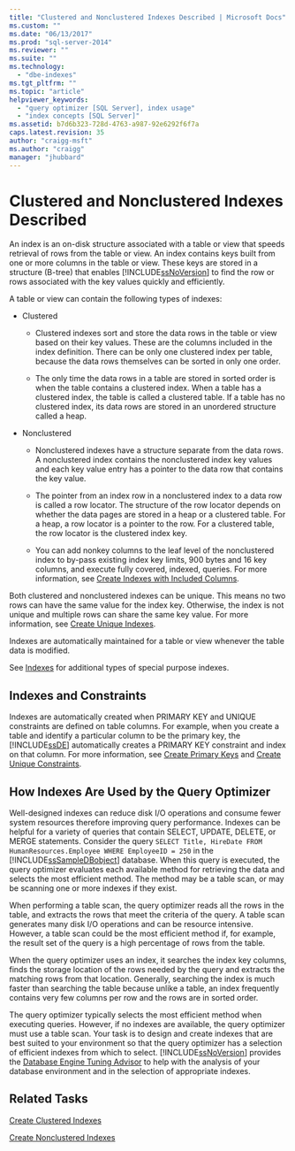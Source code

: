 ```yaml
---
title: "Clustered and Nonclustered Indexes Described | Microsoft Docs"
ms.custom: ""
ms.date: "06/13/2017"
ms.prod: "sql-server-2014"
ms.reviewer: ""
ms.suite: ""
ms.technology: 
  - "dbe-indexes"
ms.tgt_pltfrm: ""
ms.topic: "article"
helpviewer_keywords: 
  - "query optimizer [SQL Server], index usage"
  - "index concepts [SQL Server]"
ms.assetid: b7d6b323-728d-4763-a987-92e6292f6f7a
caps.latest.revision: 35
author: "craigg-msft"
ms.author: "craigg"
manager: "jhubbard"
---
```

# Clustered and Nonclustered Indexes Described
  An index is an on-disk structure associated with a table or view that speeds retrieval of rows from the table or view. An index contains keys built from one or more columns in the table or view. These keys are stored in a structure (B-tree) that enables [!INCLUDE[ssNoVersion](../includes/ssnoversion-md.md)] to find the row or rows associated with the key values quickly and efficiently.  
  
 A table or view can contain the following types of indexes:  
  
-   Clustered  
  
    -   Clustered indexes sort and store the data rows in the table or view based on their key values. These are the columns included in the index definition. There can be only one clustered index per table, because the data rows themselves can be sorted in only one order.  
  
    -   The only time the data rows in a table are stored in sorted order is when the table contains a clustered index. When a table has a clustered index, the table is called a clustered table. If a table has no clustered index, its data rows are stored in an unordered structure called a heap.  
  
-   Nonclustered  
  
    -   Nonclustered indexes have a structure separate from the data rows. A nonclustered index contains the nonclustered index key values and each key value entry has a pointer to the data row that contains the key value.  
  
    -   The pointer from an index row in a nonclustered index to a data row is called a row locator. The structure of the row locator depends on whether the data pages are stored in a heap or a clustered table. For a heap, a row locator is a pointer to the row. For a clustered table, the row locator is the clustered index key.  
  
    -   You can add nonkey columns to the leaf level of the nonclustered index to by-pass existing index key limits, 900 bytes and 16 key columns, and execute fully covered, indexed, queries. For more information, see [Create Indexes with Included Columns](../../2014/database-engine/create-indexes-with-included-columns.md).  
  
 Both clustered and nonclustered indexes can be unique. This means no two rows can have the same value for the index key. Otherwise, the index is not unique and multiple rows can share the same key value. For more information, see [Create Unique Indexes](../../2014/database-engine/create-unique-indexes.md).  
  
 Indexes are automatically maintained for a table or view whenever the table data is modified.  
  
 See [Indexes](../../2014/database-engine/indexes.md) for additional types of special purpose indexes.  
  
## Indexes and Constraints  
 Indexes are automatically created when PRIMARY KEY and UNIQUE constraints are defined on table columns. For example, when you create a table and identify a particular column to be the primary key, the [!INCLUDE[ssDE](../includes/ssde-md.md)] automatically creates a PRIMARY KEY constraint and index on that column. For more information, see [Create Primary Keys](../../2014/database-engine/create-primary-keys.md) and [Create Unique Constraints](../../2014/database-engine/create-unique-constraints.md).  
  
## How Indexes Are Used by the Query Optimizer  
 Well-designed indexes can reduce disk I/O operations and consume fewer system resources therefore improving query performance. Indexes can be helpful for a variety of queries that contain SELECT, UPDATE, DELETE, or MERGE statements. Consider the query `SELECT Title, HireDate FROM HumanResources.Employee WHERE EmployeeID = 250` in the [!INCLUDE[ssSampleDBobject](../includes/sssampledbobject-md.md)] database. When this query is executed, the query optimizer evaluates each available method for retrieving the data and selects the most efficient method. The method may be a table scan, or may be scanning one or more indexes if they exist.  
  
 When performing a table scan, the query optimizer reads all the rows in the table, and extracts the rows that meet the criteria of the query. A table scan generates many disk I/O operations and can be resource intensive. However, a table scan could be the most efficient method if, for example, the result set of the query is a high percentage of rows from the table.  
  
 When the query optimizer uses an index, it searches the index key columns, finds the storage location of the rows needed by the query and extracts the matching rows from that location. Generally, searching the index is much faster than searching the table because unlike a table, an index frequently contains very few columns per row and the rows are in sorted order.  
  
 The query optimizer typically selects the most efficient method when executing queries. However, if no indexes are available, the query optimizer must use a table scan. Your task is to design and create indexes that are best suited to your environment so that the query optimizer has a selection of efficient indexes from which to select. [!INCLUDE[ssNoVersion](../includes/ssnoversion-md.md)] provides the [Database Engine Tuning Advisor](../../2014/database-engine/database-engine-tuning-advisor.md) to help with the analysis of your database environment and in the selection of appropriate indexes.  
  
## Related Tasks  
 [Create Clustered Indexes](../../2014/database-engine/create-clustered-indexes.md)  
  
 [Create Nonclustered Indexes](../../2014/database-engine/create-nonclustered-indexes.md)  
  
  